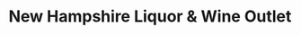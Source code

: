 ---
title: "New Hampshire Liquor & Wine Outlet"
url: /west-chesterfield/new-hampshire-liquor-and-wine-outlet/
shop: alcohol
---